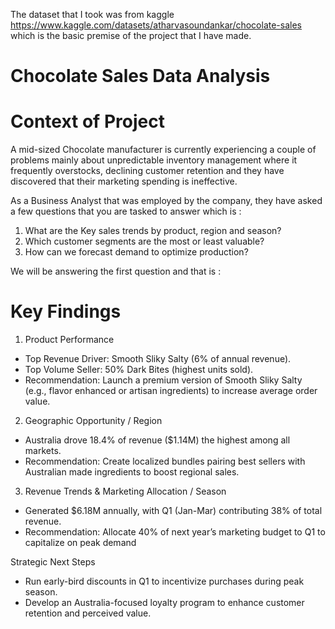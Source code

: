 The dataset that I took was from kaggle https://www.kaggle.com/datasets/atharvasoundankar/chocolate-sales which is the basic premise of the project that I have made.

# Chocolate Sales Data Analysis

# Context of Project

A mid-sized Chocolate manufacturer is currently experiencing a couple of problems mainly about unpredictable inventory management where it frequently overstocks, declining customer retention and they have discovered that their marketing spending is ineffective.

As a Business Analyst that was employed by the company, they have asked a few questions that you are tasked to answer which is :

1. What are the Key sales trends by product, region and season?
2. Which customer segments are the most or least valuable?
3. How can we forecast demand to optimize production?

We will be answering the first question and that is :

# Key Findings

1. Product Performance
- Top Revenue Driver: Smooth Sliky Salty (6% of annual revenue).
- Top Volume Seller: 50% Dark Bites (highest units sold).
- Recommendation: Launch a premium version of Smooth Sliky Salty (e.g., flavor enhanced or artisan ingredients) to increase average order value.

2. Geographic Opportunity / Region
- Australia drove 18.4% of revenue ($1.14M) the highest among all markets.
- Recommendation: Create localized bundles pairing best sellers with Australian made ingredients to boost regional sales.

3. Revenue Trends & Marketing Allocation / Season
- Generated $6.18M annually, with Q1 (Jan-Mar) contributing 38% of total revenue.
- Recommendation: Allocate 40% of next year’s marketing budget to Q1 to capitalize on peak demand

Strategic Next Steps

- Run early-bird discounts in Q1 to incentivize purchases during peak season.
- Develop an Australia-focused loyalty program to enhance customer retention and perceived value.



